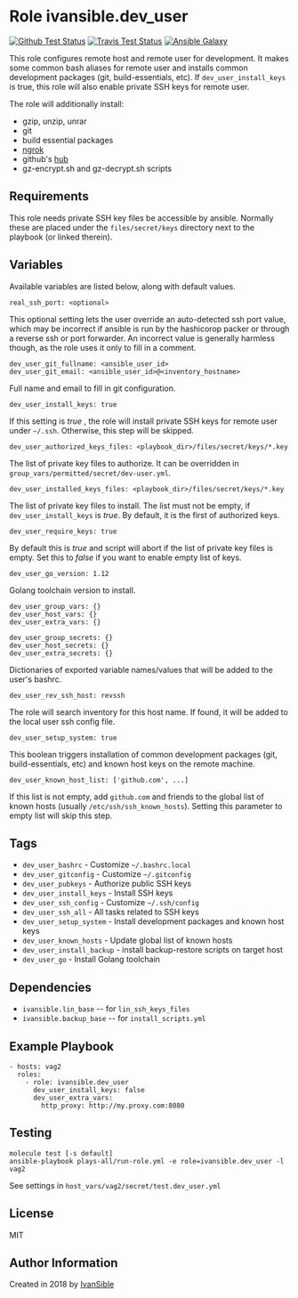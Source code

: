 # Role ivansible.dev_user

[![Github Test Status](https://github.com/ivansible/dev-user/workflows/Molecule%20test/badge.svg?branch=master)](https://github.com/ivansible/dev-user/actions)
[![Travis Test Status](https://travis-ci.org/ivansible/dev-user.svg?branch=master)](https://travis-ci.org/ivansible/dev-user)
[![Ansible Galaxy](https://img.shields.io/badge/galaxy-ivansible.dev__user-68a.svg?style=flat)](https://galaxy.ansible.com/ivansible/dev_user/)

This role configures remote host and remote user for development.
It makes some common bash aliases for remote user and installs
common development packages (git, build-essentials, etc).
If `dev_user_install_keys` is true, this role will also
enable private SSH keys for remote user.

The role will additionally install:
  - gzip, unzip, unrar
  - git
  - build essential packages
  - [ngrok](https://ngrok.com/)
  - github's [hub](https://github.com/github/hub)
  - gz-encrypt.sh and gz-decrypt.sh scripts


## Requirements

This role needs private SSH key files be accessible by ansible.
Normally these are placed under the `files/secret/keys` directory
next to the playbook (or linked therein).


## Variables

Available variables are listed below, along with default values.

    real_ssh_port: <optional>
This optional setting lets the user override an auto-detected ssh port value,
which may be incorrect if ansible is run by the hashicorop packer or through
a reverse ssh or port forwarder. An incorrect value is generally harmless
though, as the role uses it only to fill in a comment.

    dev_user_git_fullname: <ansible_user_id>
    dev_user_git_email: <ansible_user_id>@<inventory_hostname>

Full name and email to fill in git configuration.


    dev_user_install_keys: true

If this setting is *true* , the role will install private SSH keys
for remote user under `~/.ssh`. Otherwise, this step will be skipped.

    dev_user_authorized_keys_files: <playbook_dir>/files/secret/keys/*.key
The list of private key files to authorize.
It can be overridden in `group_vars/permitted/secret/dev-user.yml`.

    dev_user_installed_keys_files: <playbook_dir>/files/secret/keys/*.key
The list of private key files to install.
The list must not be empty, if `dev_user_install_keys` is *true*.
By default, it is the first of authorized keys.

    dev_user_require_keys: true

By default this is _true_ and script will abort if the list of private
key files is empty. Set this to _false_ if you want to enable empty
list of keys.

    dev_user_go_version: 1.12

Golang toolchain version to install.


    dev_user_group_vars: {}
    dev_user_host_vars: {}
    dev_user_extra_vars: {}

    dev_user_group_secrets: {}
    dev_user_host_secrets: {}
    dev_user_extra_secrets: {}

Dictionaries of exported variable names/values that will be added to the
user's bashrc.


    dev_user_rev_ssh_host: revssh

The role will search inventory for this host name. If found, it will
be added to the local user ssh config file.


    dev_user_setup_system: true

This boolean triggers installation of common development packages
(git, build-essentials, etc) and known host keys on the remote machine.


    dev_user_known_host_list: ['github.com', ...]

If this list is not empty, add `github.com` and friends to the global
list of known hosts (usually `/etc/ssh/ssh_known_hosts`).
Setting this parameter to empty list will skip this step.


## Tags

- `dev_user_bashrc` - Customize `~/.bashrc.local`
- `dev_user_gitconfig` - Customize `~/.gitconfig`
- `dev_user_pubkeys` - Authorize public SSH keys
- `dev_user_install_keys` - Install SSH keys
- `dev_user_ssh_config` - Customize `~/.ssh/config`
- `dev_user_ssh_all` - All tasks related to SSH keys
- `dev_user_setup_system` - Install development packages and known host keys
- `dev_user_known_hosts` - Update global list of known hosts
- `dev_user_install_backup` - install backup-restore scripts on target host
- `dev_user_go` - Install Golang toolchain


## Dependencies

- `ivansible.lin_base` -- for `lin_ssh_keys_files`
- `ivansible.backup_base` -- for `install_scripts.yml`


## Example Playbook

    - hosts: vag2
      roles:
        - role: ivansible.dev_user
          dev_user_install_keys: false
          dev_user_extra_vars:
            http_proxy: http://my.proxy.com:8080


## Testing

    molecule test [-s default]
    ansible-playbook plays-all/run-role.yml -e role=ivansible.dev_user -l vag2

See settings in `host_vars/vag2/secret/test.dev_user.yml`


## License

MIT


## Author Information

Created in 2018 by [IvanSible](https://github.com/ivansible)
